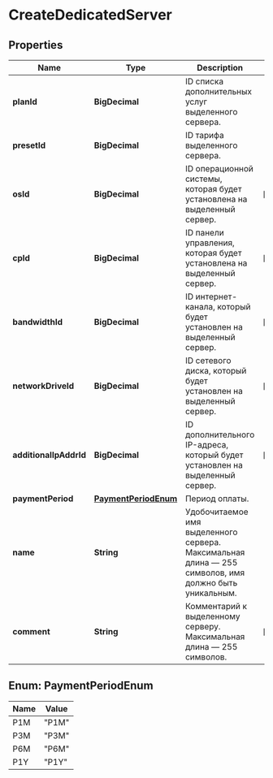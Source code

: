 

# CreateDedicatedServer


## Properties

| Name | Type | Description | Notes |
|------------ | ------------- | ------------- | -------------|
|**planId** | **BigDecimal** | ID списка дополнительных услуг выделенного сервера. |  |
|**presetId** | **BigDecimal** | ID тарифа выделенного сервера. |  |
|**osId** | **BigDecimal** | ID операционной системы, которая будет установлена на выделенный сервер. |  [optional] |
|**cpId** | **BigDecimal** | ID панели управления, которая будет установлена на выделенный сервер. |  [optional] |
|**bandwidthId** | **BigDecimal** | ID интернет-канала, который будет установлен на выделенный сервер. |  [optional] |
|**networkDriveId** | **BigDecimal** | ID сетевого диска, который будет установлен на выделенный сервер. |  [optional] |
|**additionalIpAddrId** | **BigDecimal** | ID дополнительного IP-адреса, который будет установлен на выделенный сервер. |  [optional] |
|**paymentPeriod** | [**PaymentPeriodEnum**](#PaymentPeriodEnum) | Период оплаты. |  |
|**name** | **String** | Удобочитаемое имя выделенного сервера. Максимальная длина — 255 символов, имя должно быть уникальным. |  |
|**comment** | **String** | Комментарий к выделенному серверу. Максимальная длина — 255 символов. |  [optional] |



## Enum: PaymentPeriodEnum

| Name | Value |
|---- | -----|
| P1M | &quot;P1M&quot; |
| P3M | &quot;P3M&quot; |
| P6M | &quot;P6M&quot; |
| P1Y | &quot;P1Y&quot; |




